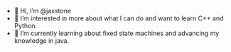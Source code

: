 - 👋 Hi, I’m @jaxstone
- 👀 I’m interested in more about what I can do and want to learn C++ and Python.
- 🌱 I’m currently learning about fixed state machines and advancing my knowledge in java.

<!---
jaxstone/jaxstone is a ✨ special ✨ repository because its `README.md` (this file) appears on your GitHub profile.
You can click the Preview link to take a look at your changes.
--->
